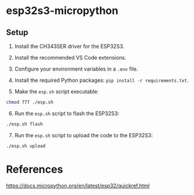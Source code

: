 # esp32s3-micropython

## Setup

1. Install the CH343SER driver for the ESP32S3.

2. Install the recommended VS Code extensions.

3. Configure your environment variables in a `.env` file.

4. Install the required Python packages: `pip install -r requirements.txt`.

5. Make the `esp.sh` script executable: 
   
```bash
chmod 777 ./esp.sh
```

6. Run the `esp.sh` script to flash the ESP32S3:

```bash
./esp.sh flash
```

7.  Run the `esp.sh` script to upload the code to the ESP32S3:

```bash
./esp.sh upload
```

# References

https://docs.micropython.org/en/latest/esp32/quickref.html
